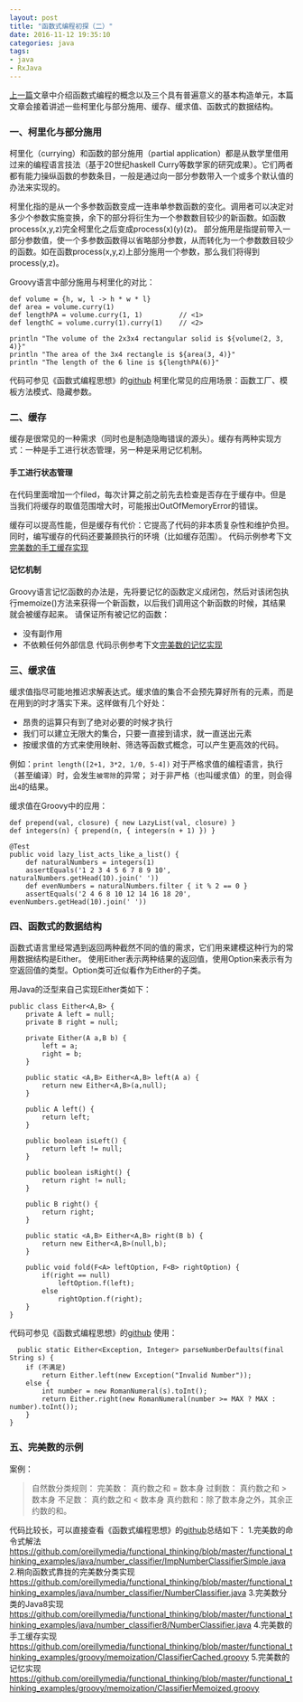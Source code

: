 ```yaml
---
layout: post
title: "函数式编程初探（二）"
date: 2016-11-12 19:35:10
categories: java
tags: 
- java
- RxJava
---
```


[上一篇](http://zhangyuyu.github.io/2016/11/12/函数式编程初探1)文章中介绍函数式编程的概念以及三个具有普遍意义的基本构造单元，本篇文章会接着讲述一些柯里化与部分施用、缓存、缓求值、函数式的数据结构。

### 一、柯里化与部分施用
柯里化（currying）和函数的部分施用（partial application）都是从数学里借用过来的编程语言技法（基于20世纪haskell Curry等数学家的研究成果）。它们两者都有能力操纵函数的参数条目，一般是通过向一部分参数带入一个或多个默认值的办法来实现的。

柯里化指的是从一个多参数函数变成一连串单参数函数的变化。调用者可以决定对多少个参数实施变换，余下的部分将衍生为一个参数数目较少的新函数。如函数process(x,y,z)完全柯里化之后变成process(x)(y)(z)。
部分施用是指提前带入一部分参数值，使一个多参数函数得以省略部分参数，从而转化为一个参数数目较少的函数。如在函数process(x,y,z)上部分施用一个参数，那么我们将得到process(y,z)。

Groovy语言中部分施用与柯里化的对比：
```
def volume = {h, w, l -> h * w * l}
def area = volume.curry(1)
def lengthPA = volume.curry(1, 1)         // <1>
def lengthC = volume.curry(1).curry(1)    // <2>

println "The volume of the 2x3x4 rectangular solid is ${volume(2, 3, 4)}"
println "The area of the 3x4 rectangle is ${area(3, 4)}"
println "The length of the 6 line is ${lengthPA(6)}"
```
代码可参见《函数式编程思想》的[github](https://github.com/oreillymedia/functional_thinking/blob/master/functional_thinking_examples/groovy/currying.groovy)
柯里化常见的应用场景：函数工厂、模板方法模式、隐藏参数。

### 二、缓存
缓存是很常见的一种需求（同时也是制造隐晦错误的源头）。缓存有两种实现方式：一种是手工进行状态管理，另一种是采用记忆机制。

#### 手工进行状态管理
在代码里面增加一个filed，每次计算之前之前先去检查是否存在于缓存中。但是当我们将缓存的取值范围增大时，可能报出OutOfMemoryError的错误。

缓存可以提高性能，但是缓存有代价：它提高了代码的非本质复杂性和维护负担。同时，编写缓存的代码还要兼顾执行的环境（比如缓存范围）。
代码示例参考下文[完美数的手工缓存实现](#完美数的手工缓存实现)

#### 记忆机制
Groovy语言记忆函数的办法是，先将要记忆的函数定义成闭包，然后对该闭包执行memoize()方法来获得一个新函数，以后我们调用这个新函数的时候，其结果就会被缓存起来。
请保证所有被记忆的函数：
* 没有副作用
* 不依赖任何外部信息
代码示例参考下文[完美数的记忆实现](#完美数的记忆实现)

### 三、缓求值
缓求值指尽可能地推迟求解表达式。缓求值的集合不会预先算好所有的元素，而是在用到的时才落实下来。这样做有几个好处：
* 昂贵的运算只有到了绝对必要的时候才执行
* 我们可以建立无限大的集合，只要一直接到请求，就一直送出元素
* 按缓求值的方式来使用映射、筛选等函数式概念，可以产生更高效的代码。

例如：`print length([2+1, 3*2, 1/0, 5-4])`
对于严格求值的编程语言，执行（甚至编译）时，会发生`被零除`的异常；
对于非严格（也叫缓求值）的里，则会得出`4`的结果。

缓求值在Groovy中的应用：
```
def prepend(val, closure) { new LazyList(val, closure) }
def integers(n) { prepend(n, { integers(n + 1) }) }

@Test
public void lazy_list_acts_like_a_list() {
    def naturalNumbers = integers(1)
    assertEquals('1 2 3 4 5 6 7 8 9 10', naturalNumbers.getHead(10).join(' '))
    def evenNumbers = naturalNumbers.filter { it % 2 == 0 }
    assertEquals('2 4 6 8 10 12 14 16 18 20', evenNumbers.getHead(10).join(' '))
```

### 四、函数式的数据结构
函数式语言里经常遇到返回两种截然不同的值的需求，它们用来建模这种行为的常用数据结构是Either。
使用Either表示两种结果的返回值，使用Option来表示有为空返回值的类型。Option类可近似看作为Either的子类。

用Java的泛型来自己实现Either类如下：
```
public class Either<A,B> {
    private A left = null;
    private B right = null;

    private Either(A a,B b) {
        left = a;
        right = b;
    }

    public static <A,B> Either<A,B> left(A a) {
        return new Either<A,B>(a,null);
    }

    public A left() {
        return left;
    }

    public boolean isLeft() {
        return left != null;
    }

    public boolean isRight() {
        return right != null;
    }

    public B right() {
        return right;
    }

    public static <A,B> Either<A,B> right(B b) {
        return new Either<A,B>(null,b);
    }

    public void fold(F<A> leftOption, F<B> rightOption) {
        if(right == null)
            leftOption.f(left);
        else
            rightOption.f(right);
    }
}
```
代码可参见《函数式编程思想》的[github](https://github.com/oreillymedia/functional_thinking/blob/master/functional_thinking_examples/java/errorhandling/Either.java)
使用：
```
  public static Either<Exception, Integer> parseNumberDefaults(final String s) {
    if (不满足)
        return Either.left(new Exception("Invalid Number"));
    else {
        int number = new RomanNumeral(s).toInt();
        return Either.right(new RomanNumeral(number >= MAX ? MAX : number).toInt());
    }
}

```

### 五、完美数的示例
案例：
>自然数分类规则：
完美数： 真约数之和 = 数本身
过剩数： 真约数之和 > 数本身
不足数： 真约数之和 < 数本身
真约数和：除了数本身之外，其余正约数的和。

代码比较长，可以直接查看《函数式编程思想》的[github](https://github.com/oreillymedia/functional_thinking/)总结如下：
1.完美数的命令式解法
https://github.com/oreillymedia/functional_thinking/blob/master/functional_thinking_examples/java/number_classifier/ImpNumberClassifierSimple.java
2.稍向函数式靠拢的完美数分类实现
https://github.com/oreillymedia/functional_thinking/blob/master/functional_thinking_examples/java/number_classifier/NumberClassifier.java
3.完美数分类的Java8实现
https://github.com/oreillymedia/functional_thinking/blob/master/functional_thinking_examples/java/number_classifier8/NumberClassifier.java
<span id="完美数的手工缓存实现">4.完美数的手工缓存实现</span>
https://github.com/oreillymedia/functional_thinking/blob/master/functional_thinking_examples/groovy/memoization/ClassifierCached.groovy
<span id="完美数的记忆实现">5.完美数的记忆实现</span>
https://github.com/oreillymedia/functional_thinking/blob/master/functional_thinking_examples/groovy/memoization/ClassifierMemoized.groovy


